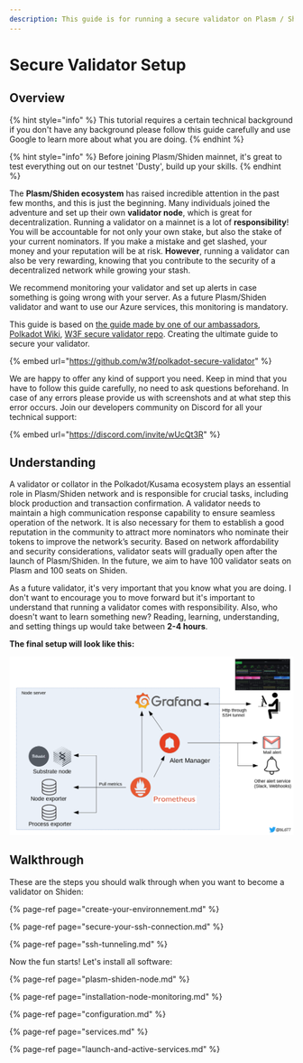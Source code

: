 ```yaml
---
description: This guide is for running a secure validator on Plasm / Shiden.
---
```


# Secure Validator Setup

## Overview

{% hint style="info" %}
This tutorial requires a certain technical background if you don't have any background please follow this guide carefully and use Google to learn more about what you are doing.
{% endhint %}

{% hint style="info" %}
Before joining Plasm/Shiden mainnet, it's great to test everything out on our testnet 'Dusty', build up your skills.
{% endhint %}

The **Plasm/Shiden ecosystem** has raised incredible attention in the past few months, and this is just the beginning. Many individuals joined the adventure and set up their own **validator node**, which is great for decentralization. Running a validator on a mainnet is a lot of **responsibility**! You will be accountable for not only your own stake, but also the stake of your current nominators. If you make a mistake and get slashed, your money and your reputation will be at risk. **However**, running a validator can also be very rewarding, knowing that you contribute to the security of a decentralized network while growing your stash.

We recommend monitoring your validator and set up alerts in case something is going wrong with your server. As a future Plasm/Shiden validator and want to use our Azure services, this monitoring is mandatory. 

This guide is based on [the guide made by one of our ambassadors](https://bldstackingnode.medium.com/monitoring-substrate-node-polkadot-kusama-parachains-validator-guide-922734ea4cdb#efff), [Polkadot Wiki](https://wiki.polkadot.network/docs/en/maintain-guides-how-to-monitor-your-node), [W3F secure validator repo](https://github.com/w3f/polkadot-secure-validator). Creating the ultimate guide to secure your validator.

{% embed url="https://github.com/w3f/polkadot-secure-validator" %}

We are happy to offer any kind of support you need. Keep in mind that you have to follow this guide carefully, no need to ask questions beforehand. In case of any errors please provide us with screenshots and at what step this error occurs. Join our developers community on Discord for all your technical support:

{% embed url="https://discord.com/invite/wUcQt3R" %}



## Understanding

A validator or collator in the Polkadot/Kusama ecosystem plays an essential role in Plasm/Shiden network and is responsible for crucial tasks, including block production and transaction confirmation. A validator needs to maintain a high communication response capability to ensure seamless operation of the network. It is also necessary for them to establish a good reputation in the community to attract more nominators who nominate their tokens to improve the network’s security. Based on network affordability and security considerations, validator seats will gradually open after the launch of Plasm/Shiden. In the future, we aim to have 100 validator seats on Plasm and 100 seats on Shiden.

As a future validator, it's very important that you know what you are doing. I don't want to encourage you to move forward but it's important to understand that running a validator comes with responsibility. Also, who doesn't want to learn something new? Reading, learning, understanding, and setting things up would take between **2-4 hours**. 

**The final setup will look like this:**

![&#xA9; bLd Nodes](../../../.gitbook/assets/image%20%2816%29.png)

## Walkthrough

These are the steps you should walk through when you want to become a validator on Shiden:

{% page-ref page="create-your-environnement.md" %}

{% page-ref page="secure-your-ssh-connection.md" %}

{% page-ref page="ssh-tunneling.md" %}

Now the fun starts! Let's install all software:

{% page-ref page="plasm-shiden-node.md" %}

{% page-ref page="installation-node-monitoring.md" %}

{% page-ref page="configuration.md" %}

{% page-ref page="services.md" %}

{% page-ref page="launch-and-active-services.md" %}

